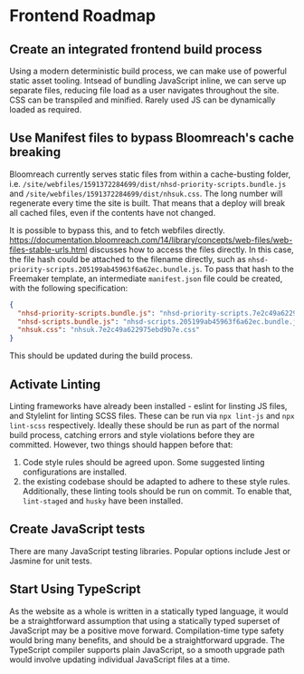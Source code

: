 # Frontend Roadmap

## Create an integrated frontend build process
Using a modern deterministic build process, we can make use of powerful static asset tooling. Intsead of bundling JavaScript inline, we can serve up separate files, reducing file load as a user navigates throughout the site. CSS can be transpiled and minified. Rarely used JS can be dynamically loaded as required.

## Use Manifest files to bypass Bloomreach's cache breaking
Bloomreach currently serves static files from within a cache-busting folder, i.e. `/site/webfiles/1591372284699/dist/nhsd-priority-scripts.bundle.js` and `/site/webfiles/1591372284699/dist/nhsuk.css`. The long number will regenerate every time the site is built. That means that a deploy will break all cached files, even if the contents have not changed.

It is possible to bypass this, and to fetch webfiles directly. https://documentation.bloomreach.com/14/library/concepts/web-files/web-files-stable-urls.html discusses how to access the files directly. In this case, the file hash could be attached to the filename directly, such as `nhsd-priority-scripts.205199ab45963f6a62ec.bundle.js`. To pass that hash to the Freemaker template, an intermediate `manifest.json` file could be created, with the following specification:

```json
{
  "nhsd-priority-scripts.bundle.js": "nhsd-priority-scripts.7e2c49a622975ebd9b7e.bundle.js",
  "nhsd-scripts.bundle.js": "nhsd-scripts.205199ab45963f6a62ec.bundle.js",
  "nhsuk.css": "nhsuk.7e2c49a622975ebd9b7e.css"
}
```

This should be updated during the build process.

## Activate Linting

Linting frameworks have already been installed - eslint for linsting JS files, and Stylelint for linting SCSS files. These can be run via `npx lint-js` and `npx lint-scss` respectively. Ideally these should be run as part of the normal build process, catching errors and style violations before they are committed. However, two things should happen before that:
 1. Code style rules should be agreed upon. Some suggested linting configurations are installed.
 2. the existing codebase should be adapted to adhere to these style rules.
Additionally, these linting tools should be run on commit. To enable that, `lint-staged` and `husky` have been installed.

## Create JavaScript tests

There are many JavaScript testing libraries. Popular options include Jest or Jasmine for unit tests.

## Start Using TypeScript

As the website as a whole is written in a statically typed language, it would be a straightforward assumption that using a statically typed superset of JavaScript may be a positive move forward. Compilation-time type safety would bring many benefits, and should be a straightforward upgrade. The TypeScript compiler supports plain JavaScript, so a smooth upgrade path would involve updating individual JavaScript files at a time.
